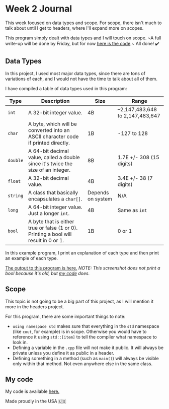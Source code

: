 # Week 2 Journal

This week focused on data types and scope. For scope, there isn't much to talk about until I get to headers, where I'll expand more on scopes.

This program simply dealt with data types and I will touch on scope. ~A full write-up will be done by Friday, but for now [here is the code](https://github.com/WillEccles/cpp-seminar/tree/master/Week-2/Code).~ All done! :heavy_check_mark:

## Data Types

In this project, I used most major data types, since there are tons of variations of each, and I would not have the time to talk about all of them.

I have compiled a table of data types used in this program:

| Type | Description | Size | Range |
| --- | --- | --- | --- |
| `int` | A 32-bit integer value. | 4B | –2,147,483,648 to 2,147,483,647 |
| `char` | A byte, which will be converted into an ASCII character code if printed directly. | 1B | -127 to 128 |
| `double` | A 64-bit decimal value, called a double since it's twice the size of an integer. | 8B | 1.7E +/- 308 (15 digits) |
| `float` | A 32-bit decimal value. | 4B | 3.4E +/- 38 (7 digits) |
| `string` | A class that basically encapsulates a `char[]`. | Depends on system | N/A |
| `long` | A 64-bit integer value. Just a longer `int`. | 4B | Same as `int` |
| `bool` | A byte that is either true or false (1 or 0). Printing a bool will result in 0 or 1. | 1B | 0 or 1 |

In this example program, I print an explanation of each type and then print an example of each type.

[The output to this program is here.](http://i.imgur.com/LF2fBQX.png) *NOTE: This screenshot does not print a bool because it's old, but [my code](https://github.com/WillEccles/cpp-seminar/blob/master/Week-2/Code/main.cpp) does.*

## Scope

This topic is not going to be a big part of this project, as I will mention it more in the headers project.

For this program, there are some important things to note:
- `using namespace std` makes sure that everything in the `std` namespace (like `cout`, for example) is in scope. Otherwise you would have to reference it using `std::[item]` to tell the compiler what namespace to look in.
- Defining a variable in the `.cpp` file will not make it public. It will always be private unless you define it as public in a header.
- Defining something in a method (such as `main()`) will always be visible only within that method. Not even anywhere else in the same class.

## My code

My code is available [here.](https://github.com/WillEccles/cpp-seminar/blob/master/Week-2/Code/main.cpp)

Made proudly in the USA :us:
